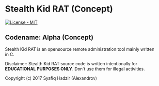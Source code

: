 # Stealth Kid RAT (Concept)

<p align="left">
    <a href="https://github.com/SyafiqHadzir/Stealth-Kid-RAT/blob/Concept/LICENSE">
        <img src="https://img.shields.io/badge/License-MIT%20%2F%20Apache--2.0-blue.svg?style=plastic?maxAge=7200" alt="License - MIT">
    </a>
</p>

## Codename: Alpha (Concept)
 
Stealth Kid RAT is an opensource remote administration tool mainly written in C.

Disclaimer: Stealth Kid RAT source code is written intentionally for **EDUCATIONAL PURPOSES ONLY**. Don't use them for illegal activities.

Copyright (c) 2017 Syafiq Hadzir (Alexandrov)
